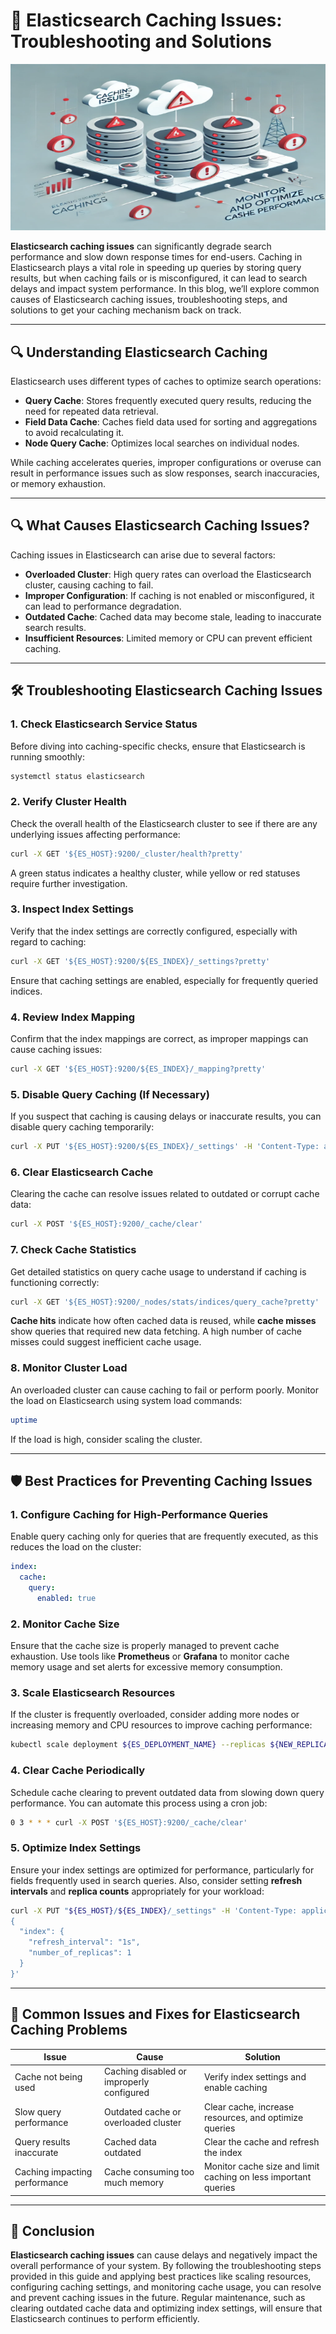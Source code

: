 
# 🚨 **Elasticsearch Caching Issues: Troubleshooting and Solutions**
![Elasticsearch Caching Issues](https://github.com/AlertMend/AlertMend.io/blob/main/blogs/images/elasticsearch_caching_issues.png?raw=true)

**Elasticsearch caching issues** can significantly degrade search performance and slow down response times for end-users. Caching in Elasticsearch plays a vital role in speeding up queries by storing query results, but when caching fails or is misconfigured, it can lead to search delays and impact system performance. In this blog, we’ll explore common causes of Elasticsearch caching issues, troubleshooting steps, and solutions to get your caching mechanism back on track.

---

## 🔍 **Understanding Elasticsearch Caching**

Elasticsearch uses different types of caches to optimize search operations:
- **Query Cache**: Stores frequently executed query results, reducing the need for repeated data retrieval.
- **Field Data Cache**: Caches field data used for sorting and aggregations to avoid recalculating it.
- **Node Query Cache**: Optimizes local searches on individual nodes.

While caching accelerates queries, improper configurations or overuse can result in performance issues such as slow responses, search inaccuracies, or memory exhaustion.

---

## 🔍 **What Causes Elasticsearch Caching Issues?**

Caching issues in Elasticsearch can arise due to several factors:
- **Overloaded Cluster**: High query rates can overload the Elasticsearch cluster, causing caching to fail.
- **Improper Configuration**: If caching is not enabled or misconfigured, it can lead to performance degradation.
- **Outdated Cache**: Cached data may become stale, leading to inaccurate search results.
- **Insufficient Resources**: Limited memory or CPU can prevent efficient caching.
  
---

## 🛠️ **Troubleshooting Elasticsearch Caching Issues**

### 1. **Check Elasticsearch Service Status**
Before diving into caching-specific checks, ensure that Elasticsearch is running smoothly:
```bash
systemctl status elasticsearch
```

### 2. **Verify Cluster Health**
Check the overall health of the Elasticsearch cluster to see if there are any underlying issues affecting performance:
```bash
curl -X GET '${ES_HOST}:9200/_cluster/health?pretty'
```
A green status indicates a healthy cluster, while yellow or red statuses require further investigation.

### 3. **Inspect Index Settings**
Verify that the index settings are correctly configured, especially with regard to caching:
```bash
curl -X GET '${ES_HOST}:9200/${ES_INDEX}/_settings?pretty'
```
Ensure that caching settings are enabled, especially for frequently queried indices.

### 4. **Review Index Mapping**
Confirm that the index mappings are correct, as improper mappings can cause caching issues:
```bash
curl -X GET '${ES_HOST}:9200/${ES_INDEX}/_mapping?pretty'
```

### 5. **Disable Query Caching (If Necessary)**
If you suspect that caching is causing delays or inaccurate results, you can disable query caching temporarily:
```bash
curl -X PUT '${ES_HOST}:9200/${ES_INDEX}/_settings' -H 'Content-Type: application/json' -d '{"index": {"cache": {"query": {"enabled": false}}}}'
```

### 6. **Clear Elasticsearch Cache**
Clearing the cache can resolve issues related to outdated or corrupt cache data:
```bash
curl -X POST '${ES_HOST}:9200/_cache/clear'
```

### 7. **Check Cache Statistics**
Get detailed statistics on query cache usage to understand if caching is functioning correctly:
```bash
curl -X GET '${ES_HOST}:9200/_nodes/stats/indices/query_cache?pretty'
```
**Cache hits** indicate how often cached data is reused, while **cache misses** show queries that required new data fetching. A high number of cache misses could suggest inefficient cache usage.

### 8. **Monitor Cluster Load**
An overloaded cluster can cause caching to fail or perform poorly. Monitor the load on Elasticsearch using system load commands:
```bash
uptime
```
If the load is high, consider scaling the cluster.

---

## 🛡️ **Best Practices for Preventing Caching Issues**

### 1. **Configure Caching for High-Performance Queries**
Enable query caching only for queries that are frequently executed, as this reduces the load on the cluster:
```yaml
index:
  cache:
    query:
      enabled: true
```

### 2. **Monitor Cache Size**
Ensure that the cache size is properly managed to prevent cache exhaustion. Use tools like **Prometheus** or **Grafana** to monitor cache memory usage and set alerts for excessive memory consumption.

### 3. **Scale Elasticsearch Resources**
If the cluster is frequently overloaded, consider adding more nodes or increasing memory and CPU resources to improve caching performance:
```bash
kubectl scale deployment ${ES_DEPLOYMENT_NAME} --replicas ${NEW_REPLICA_COUNT}
```

### 4. **Clear Cache Periodically**
Schedule cache clearing to prevent outdated data from slowing down query performance. You can automate this process using a cron job:
```bash
0 3 * * * curl -X POST '${ES_HOST}:9200/_cache/clear'
```

### 5. **Optimize Index Settings**
Ensure your index settings are optimized for performance, particularly for fields frequently used in search queries. Also, consider setting **refresh intervals** and **replica counts** appropriately for your workload:
```bash
curl -X PUT "${ES_HOST}/${ES_INDEX}/_settings" -H 'Content-Type: application/json' -d'
{
  "index": {
    "refresh_interval": "1s",
    "number_of_replicas": 1
  }
}'
```

---

## 🔄 **Common Issues and Fixes for Elasticsearch Caching Problems**

| **Issue**                              | **Cause**                                      | **Solution**                                      |
|----------------------------------------|------------------------------------------------|---------------------------------------------------|
| Cache not being used                   | Caching disabled or improperly configured      | Verify index settings and enable caching          |
| Slow query performance                 | Outdated cache or overloaded cluster           | Clear cache, increase resources, and optimize queries |
| Query results inaccurate               | Cached data outdated                           | Clear the cache and refresh the index             |
| Caching impacting performance          | Cache consuming too much memory                | Monitor cache size and limit caching on less important queries |

---

## 🚀 **Conclusion**

**Elasticsearch caching issues** can cause delays and negatively impact the overall performance of your system. By following the troubleshooting steps provided in this guide and applying best practices like scaling resources, configuring caching settings, and monitoring cache usage, you can resolve and prevent caching issues in the future. Regular maintenance, such as clearing outdated cache data and optimizing index settings, will ensure that Elasticsearch continues to perform efficiently.
